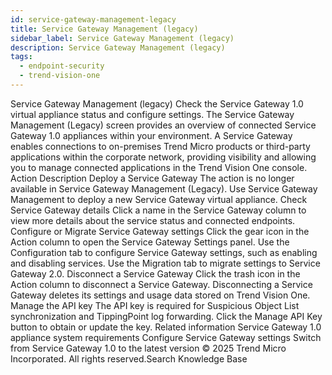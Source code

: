 ```yaml
---
id: service-gateway-management-legacy
title: Service Gateway Management (legacy)
sidebar_label: Service Gateway Management (legacy)
description: Service Gateway Management (legacy)
tags:
  - endpoint-security
  - trend-vision-one
---
```


 Service Gateway Management (legacy) Check the Service Gateway 1.0 virtual appliance status and configure settings. The Service Gateway Management (Legacy) screen provides an overview of connected Service Gateway 1.0 appliances within your environment. A Service Gateway enables connections to on-premises Trend Micro products or third-party applications within the corporate network, providing visibility and allowing you to manage connected applications in the Trend Vision One console. Action Description Deploy a Service Gateway The action is no longer available in Service Gateway Management (Legacy). Use Service Gateway Management to deploy a new Service Gateway virtual appliance. Check Service Gateway details Click a name in the Service Gateway column to view more details about the service status and connected endpoints. Configure or Migrate Service Gateway settings Click the gear icon in the Action column to open the Service Gateway Settings panel. Use the Configuration tab to configure Service Gateway settings, such as enabling and disabling services. Use the Migration tab to migrate settings to Service Gateway 2.0. Disconnect a Service Gateway Click the trash icon in the Action column to disconnect a Service Gateway. Disconnecting a Service Gateway deletes its settings and usage data stored on Trend Vision One. Manage the API key The API key is required for Suspicious Object List synchronization and TippingPoint log forwarding. Click the Manage API Key button to obtain or update the key. Related information Service Gateway 1.0 appliance system requirements Configure Service Gateway settings Switch from Service Gateway 1.0 to the latest version © 2025 Trend Micro Incorporated. All rights reserved.Search Knowledge Base